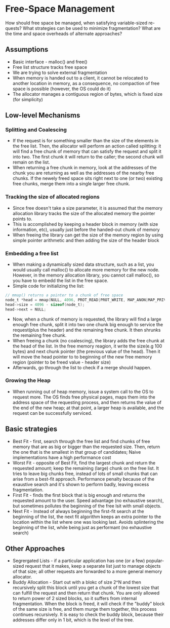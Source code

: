 # Free-Space Management

How should free space be managed, when satisfying variable-sized re-
quests? What strategies can be used to minimize fragmentation? What
are the time and space overheads of alternate approaches?

## Assumptions

- Basic interface - malloc() and free()
- Free list structure tracks free space
- We are trying to solve external fragmentation
- When memory is handed out to a client, it cannot be relocated to another location in memory,
  as a consequence, no compaction of free space is possible (however, the OS could do it)
- The allocator manages a contiguous region of bytes, which is fixed size (for simplicity)

## Low-level Mechanisms

### Splitting and Coalescing

- If the request is for something smaller than the size of the elements
  in the free list. Then, the allocator will perform an action called splitting: it will find a free
  chunk of memory that can satisfy the request and split it into two. The first chunk it will return
  to the caller; the second chunk will remain on the list.
- When returning a free chunk in memory, look at the addresses of the chunk you are returning as well
  as the addresses of the nearby free chunks. If the newely freed space sits right next to one (or two)
  existing free chunks, merge them into a single larger free chunk.

### Tracking the size of allocated regions

- Since free doesn't take a size parameter, it is assumed that the memory allocation library tracks
  the size of the allocated memory the pointer points to.
- This is accomplished by keeping a header block in memory (with size information, etc), usually just
  before the handed-out chunk of memory
- When freeing the library can get the size of the memory region by using simple pointer arithmetic and
  then adding the size of the header block

### Embedding a free list

- When making a dynamically sized data structure, such as a list, you would usually call malloc() to allocate
  more memory for the new node. However, in the memory allocation library, you cannot call malloc(), so you have
  to embedd the list in the free space.
- Simple code for initializing the list:

```c
// mmap() returns a pointer to a chunk of free space
node_t *head = mmap(NULL, 4096, PROT_READ|PROT_WRITE, MAP_ANON|MAP_PRIVATE, -1, 0);
head->size = 4096 - sizeof(node_t);
head->next = NULL;
```

- Now, when a chunk of memory is requested, the library will find a large enough free chunk, split it into two
  one chunk big enough to service the request(plus the header) and the remaining free chunk. It then shrunks the
  remaining free chunk.
- When freeing a chunk (no coalescing), the library adds the free chunk at the head of the list.
  In the free memory reagion, it write the size(e.g 100 bytes) and next chunk pointer (the previous value of the head).
  Then it will move the head pointer to to beginning of the new free memory region (pointer to be freed value - header size)
- Afterwards, go through the list to check if a merge should happen.

### Growing the Heap

- When running out of heap memory, issue a system call to the OS to request more. The OS finds free physical pages, maps them into the
  address space of the requesting process, and then returns the value of the end of the new heap; at that point, a larger heap is available,
  and the request can be successfully serviced.

## Basic strategies

- Best Fit - first, search through the free list and find chunks of free memory that are as big or bigger than the requested
  size. Then, return the one that is the smallest in that group of candidates; Naive implementations have a high performance cost
- Worst Fit - opposite of Best Fit, find the largest chunk and return the requested amount; keep the remaining (large) chunk on
  the free list. It tries to leave big chunks free, instead of lots of small chunks that can arise from a best-fit approach.
  Performance penalty because of the exaustive search and it's shown to perform badly, leaving excess fragmentation.
- First Fit - finds the first block that is big enough and returns the requested amount to the user. Speed advantage (no exhaustive search),
  but sometimes pollutes the beginning of the free lsit with small objects.
- Next Fit - Instead of always beginning the first-fit search at the beginning of the list, the next fit algorithm keeps an
  extra pointer to the location within the list where one was looking last. Avoids splintering the beginning of the list, while being just
  as performant (no exhaustive search)

## Other Approaches

- Segrergated Lists - if a particular application has one (or a few) popular-sized request that it makes, keep a separate list just
  to manage objects of that size; all other requests are forwarded to a more general memory allocator.
- Buddy Allocation - Start out with a blokc of size 2^N and then recursively split this block until you get a chunk of the lowest
  size that can fulfill the request and then return that chunk. You are only allowed to return power of 2 sized blocks, so it
  suffers from internal fragmentation. When the block is freed, it will check if the "buddy" block of the same size
  is free, and them murge them together, this process continues recursively. It is easy to check the buddy block, because their
  addresses differ only in 1 bit, which is the level of the tree.
